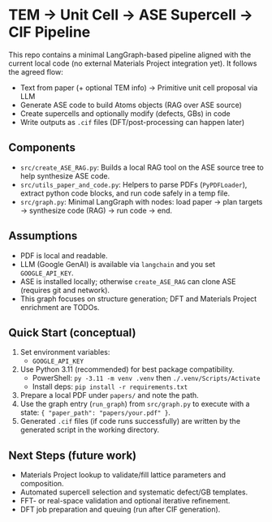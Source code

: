 # TEM → Unit Cell → ASE Supercell → CIF Pipeline

This repo contains a minimal LangGraph-based pipeline aligned with the current local code (no external Materials Project integration yet). It follows the agreed flow:

- Text from paper (+ optional TEM info) → Primitive unit cell proposal via LLM
- Generate ASE code to build Atoms objects (RAG over ASE source)
- Create supercells and optionally modify (defects, GBs) in code
- Write outputs as `.cif` files (DFT/post-processing can happen later)

## Components

- `src/create_ASE_RAG.py`: Builds a local RAG tool on the ASE source tree to help synthesize ASE code.
- `src/utils_paper_and_code.py`: Helpers to parse PDFs (`PyPDFLoader`), extract python code blocks, and run code safely in a temp file.
- `src/graph.py`: Minimal LangGraph with nodes: load paper → plan targets → synthesize code (RAG) → run code → end.

## Assumptions

- PDF is local and readable.
- LLM (Google GenAI) is available via `langchain` and you set `GOOGLE_API_KEY`.
- ASE is installed locally; otherwise `create_ASE_RAG` can clone ASE (requires git and network).
- This graph focuses on structure generation; DFT and Materials Project enrichment are TODOs.

## Quick Start (conceptual)

1. Set environment variables:
   - `GOOGLE_API_KEY`
2. Use Python 3.11 (recommended) for best package compatibility.
   - PowerShell: `py -3.11 -m venv .venv` then `./.venv/Scripts/Activate`
   - Install deps: `pip install -r requirements.txt`
3. Prepare a local PDF under `papers/` and note the path.
4. Use the graph entry (`run_graph`) from `src/graph.py` to execute with a state: `{ "paper_path": "papers/your.pdf" }`.
5. Generated `.cif` files (if code runs successfully) are written by the generated script in the working directory.

## Next Steps (future work)

- Materials Project lookup to validate/fill lattice parameters and composition.
- Automated supercell selection and systematic defect/GB templates.
- FFT- or real-space validation and optional iterative refinement.
- DFT job preparation and queuing (run after CIF generation).
